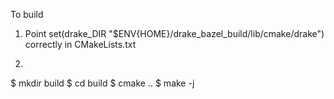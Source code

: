 To build
1. Point set(drake_DIR "$ENV{HOME}/drake_bazel_build/lib/cmake/drake") correctly in CMakeLists.txt

2.
$ mkdir build
$ cd build
$ cmake ..
$ make -j
